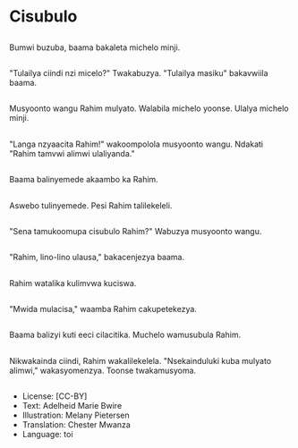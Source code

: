 # Cisubulo

##
Bumwi buzuba, baama bakaleta michelo minji.

##
"Tulailya ciindi nzi micelo?" Twakabuzya. "Tulailya masiku" bakavwiila baama.

##
Musyoonto wangu Rahim mulyato. Walabila michelo yoonse. Ulalya michelo minji.

##
"Langa nzyaacita Rahim!" wakoompolola musyoonto wangu. Ndakati "Rahim tamvwi alimwi ulaliyanda."

##
Baama balinyemede akaambo ka Rahim.

##
Aswebo tulinyemede. Pesi Rahim talilekeleli.

##
"Sena tamukoomupa cisubulo Rahim?" Wabuzya musyoonto wangu.

##
"Rahim, lino-lino ulausa," bakacenjezya baama.

##
Rahim watalika kulimvwa kuciswa.

##
"Mwida mulacisa," waamba Rahim cakupetekezya.

##
Baama balizyi kuti eeci cilacitika. Muchelo wamusubula Rahim.

##
Nikwakainda ciindi, Rahim wakalilekelela. "Nsekainduluki kuba mulyato alimwi," wakasyomenzya. Toonse twakamusyoma.

##
* License: [CC-BY]
* Text: Adelheid Marie Bwire
* Illustration: Melany Pietersen
* Translation: Chester Mwanza
* Language: toi
